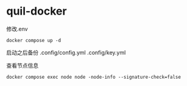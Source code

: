# quil-docker

修改.env

`docker compose up -d`

启动之后备份 .config/config.yml .config/key.yml

查看节点信息

`docker compose exec node node -node-info --signature-check=false`